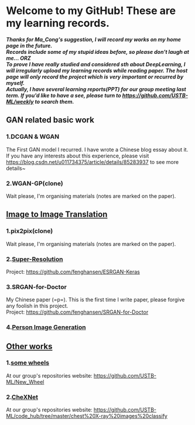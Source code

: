 # Welcome to my GitHub! These are my learning records.   
***Thanks for Ma_Cong's suggestion, I will record my works on my home page in the future.  
Records include some of my stupid ideas before, so please don't laugh at me... ORZ  
To prove I have really studied and considered sth about DeepLearning, I will irregularly upload my learning records while reading paper. The host page will only record the project which is very important or recurred by myself.  
Actually, I have several learning reports(PPT) for our group meeting last term. If you'd like to have a see, please turn to https://github.com/USTB-ML/weekly to search them.***  


## GAN related basic work  
### 1.DCGAN & WGAN  
  The First GAN model I recurred. I have wrote a Chinese blog essay about it. If you have any interests about this experience, please visit https://blog.csdn.net/u011734375/article/details/85283937 to see more details~  
  
### 2.WGAN-GP(clone)  
  Wait please, I'm organising materials (notes are marked on the paper).  

## [Image to Image Translation](https://github.com/fenghansen/Study/tree/master/Image_to_Image_Translation)  
### 1.pix2pix(clone)  
  Wait please, I'm organising materials (notes are marked on the paper).  
### 2.[Super-Resolution](https://github.com/fenghansen/Study/tree/master/Image_to_Image_Translation/Super-Resolution)  
  Project: https://github.com/fenghansen/ESRGAN-Keras  
### 3.SRGAN-for-Doctor
  My Chinese paper (=p=). This is the first time I write paper, please forgive any foolish in this project.  
  Project: https://github.com/fenghansen/SRGAN-for-Doctor  
### 4.[Person Image Generation](https://github.com/fenghansen/Study/tree/master/Image_to_Image_Translation/Person_Image_Generation) 
  
## [Other works](https://github.com/fenghansen/Study/tree/master/Others)  
### 1.[some wheels](https://github.com/USTB-ML/New_Wheel)  
At our group's repositories website: https://github.com/USTB-ML/New_Wheel  
  
### 2.[CheXNet](https://github.com/USTB-ML/code_hub/tree/master/chest%20X-ray%20images%20classify)
At our group's repositories website: https://github.com/USTB-ML/code_hub/tree/master/chest%20X-ray%20images%20classify  
